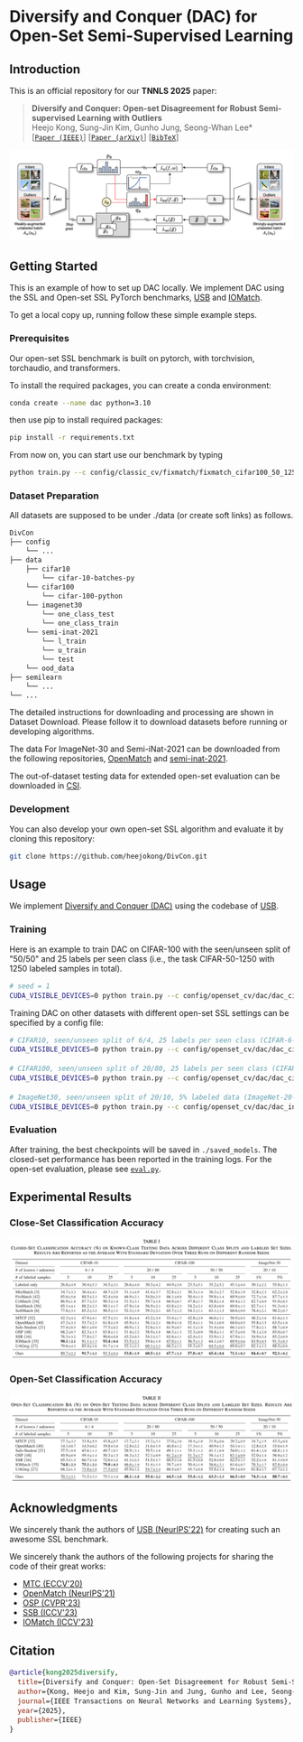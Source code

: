 # Diversify and Conquer (DAC) for Open-Set Semi-Supervised Learning

## Introduction

This is an official repository for our **TNNLS 2025** paper:
> **Diversify and Conquer: Open-set Disagreement for Robust Semi-supervised Learning with Outliers**</br>
> Heejo Kong, Sung-Jin Kim, Gunho Jung, Seong-Whan Lee*</br>
[[`Paper (IEEE)`](https://doi.org/10.1109/TNNLS.2025.3547801)] [[`Paper (arXiv)`](https://arxiv.org/abs/2505.24443)] [[`BibTeX`](#citations)]

![](./assets/framework_1.png)


## Getting Started

This is an example of how to set up DAC locally. We implement DAC using the SSL and Open-set SSL PyTorch benchmarks, [USB](https://github.com/microsoft/Semi-supervised-learning) and [IOMatch](https://github.com/nukezil/IOMatch).

To get a local copy up, running follow these simple example steps.


### Prerequisites

Our open-set SSL benchmark is built on pytorch, with torchvision, torchaudio, and transformers.

To install the required packages, you can create a conda environment:
```sh
conda create --name dac python=3.10
```

then use pip to install required packages:
```sh
pip install -r requirements.txt
```

From now on, you can start use our benchmark by typing
```sh
python train.py --c config/classic_cv/fixmatch/fixmatch_cifar100_50_1250_1.yaml
```

### Dataset Preparation

All datasets are supposed to be under ./data (or create soft links) as follows.
```
DivCon
├── config
    └── ...
├── data
    ├── cifar10
        └── cifar-10-batches-py
    └── cifar100
        └── cifar-100-python
    └── imagenet30
        └── one_class_test
        └── one_class_train
    └── semi-inat-2021
        └── l_train
        └── u_train
        └── test
    └── ood_data
├── semilearn
    └── ...
└── ...
```

The detailed instructions for downloading and processing are shown in Dataset Download. Please follow it to download datasets before running or developing algorithms.

The data For ImageNet-30 and Semi-iNat-2021 can be downloaded from the following repositories, [OpenMatch](https://github.com/VisionLearningGroup/OP_Match) and [semi-inat-2021](https://github.com/cvl-umass/semi-inat-2021). 

The out-of-dataset testing data for extended open-set evaluation can be downloaded in [CSI](https://github.com/alinlab/CSI).


### Development

You can also develop your own open-set SSL algorithm and evaluate it by cloning this repository:
```sh
git clone https://github.com/heejokong/DivCon.git
```


## Usage

We implement [Diversify and Conquer (DAC)](./semilearn/algorithms/dac/dac.py) using the codebase of [USB](https://github.com/microsoft/Semi-supervised-learning).


### Training

Here is an example to train DAC on CIFAR-100 with the seen/unseen split of "50/50" and 25 labels per seen class (i.e., the task CIFAR-50-1250 with 1250 labeled samples in total).
```sh
# seed = 1
CUDA_VISIBLE_DEVICES=0 python train.py --c config/openset_cv/dac/dac_cifar100_50_1250_1.yaml
```

Training DAC on other datasets with different open-set SSL settings can be specified by a config file:
```sh
# CIFAR10, seen/unseen split of 6/4, 25 labels per seen class (CIFAR-6-150), seed = 1
CUDA_VISIBLE_DEVICES=0 python train.py --c config/openset_cv/dac/dac_cifar10_6_150_1.yaml

# CIFAR100, seen/unseen split of 20/80, 25 labels per seen class (CIFAR-20-500), seed = 1
CUDA_VISIBLE_DEVICES=0 python train.py --c config/openset_cv/dac/dac_cifar100_20_500_1.yaml

# ImageNet30, seen/unseen split of 20/10, 5% labeled data (ImageNet-20-p5), seed = 1
CUDA_VISIBLE_DEVICES=0 python train.py --c config/openset_cv/dac/dac_in30_p5_1.yaml
```


### Evaluation

After training, the best checkpoints will be saved in ``./saved_models``. The closed-set performance has been reported in the training logs. For the open-set evaluation, please see [``eval.py``](./eval.py).


## Experimental Results

### Close-Set Classification Accuracy

![](./assets/result_closed_set.png)



### Open-Set Classification Accuracy

![](./assets/result_open_set.png)



## Acknowledgments

We sincerely thank the authors of [USB (NeurIPS'22)](https://github.com/microsoft/Semi-supervised-learning) for creating such an awesome SSL benchmark.

We sincerely thank the authors of the following projects for sharing the code of their great works:

- [MTC (ECCV'20)](https://github.com/YU1ut/Multi-Task-Curriculum-Framework-for-Open-Set-SSL)
- [OpenMatch (NeurIPS'21)](https://github.com/VisionLearningGroup/OP_Match)
- [OSP (CVPR'23)](https://github.com/rain305f/OSP)
- [SSB (ICCV'23)](https://github.com/yue-fan/ssb)
- [IOMatch (ICCV'23)](https://github.com/nukezil/IOMatch)


## Citation
```bibtex
@article{kong2025diversify,
  title={Diversify and Conquer: Open-Set Disagreement for Robust Semi-Supervised Learning With Outliers},
  author={Kong, Heejo and Kim, Sung-Jin and Jung, Gunho and Lee, Seong-Whan},
  journal={IEEE Transactions on Neural Networks and Learning Systems},
  year={2025},
  publisher={IEEE}
}
```